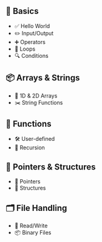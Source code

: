 ## 📘 Basics
- ✅ Hello World
- ✏️ Input/Output
- ➕ Operators
- 🔁 Loops
- 🔍 Conditions

## 📦 Arrays & Strings
- 📐 1D & 2D Arrays
- ✂️ String Functions

## 🧠 Functions
- 🛠️ User-defined
- 🔁 Recursion

## 📌 Pointers & Structures
- 📍 Pointers
- 🧱 Structures

## 🗂️ File Handling
- 📄 Read/Write
- 📦 Binary Files

